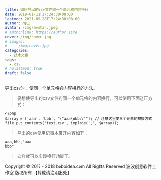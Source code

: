 ```yaml
---
title: 如何导出的csv文件同一个单元格内容换行
date: 2019-01-11T17:24:38+08:00
lastmod: 2021-09-28T17:24:38+08:00
author: 胡巴
avatar: /img/avatar.jpeg
# authorlink: https://author.site
cover: /img/cover.jpg
# images:
#   - /img/cover.jpg
categories:
  - 技术文章
tags:
  - csv
# nolastmod: true
draft: false
---
```


导出csv时，使同一个单元格的内容换行的方法。

<!--more-->

> 要想使导出的csv文件的同一个单元格的内容换行，可以使用下面这正方式：

```
<?php
$array = ['aaa', 'bbb', "\"aaa\nbbb\""]; // 注意这里第三个元素的拼接方式
file_put_contents('test.csv', implode(',', $array));
```

> 导出的csv使用记事本带开内容如下：

```
aaa,bbb,"aaa
bbb"
```

> 这样就可以实现换行功能了。

<!--declare-declare-->

Copyright &copy; 2017 - 2018 boboidea.com All Rights Reserved 波波创意软件工作室 版权所有 【转载请注明出处】
